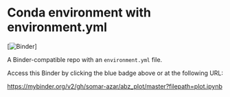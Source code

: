 # Conda environment with environment.yml

[![Binder](https://mybinder.org/v2/gh/somar-azar/abz_plot/master?filepath=plot.ipynb)]

A Binder-compatible repo with an `environment.yml` file.

Access this Binder by clicking the blue badge above or at the following URL:

https://mybinder.org/v2/gh/somar-azar/abz_plot/master?filepath=plot.ipynb
